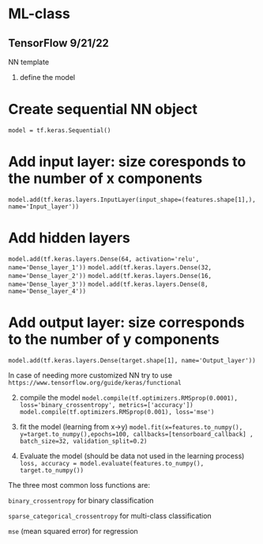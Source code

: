 # ML-class
## TensorFlow 9/21/22

NN template
1. define the model
  # Create sequential NN object
  `model = tf.keras.Sequential()`

  # Add input layer: size coresponds to the number of x components
  `model.add(tf.keras.layers.InputLayer(input_shape=(features.shape[1],), name='Input_layer'))`

  # Add hidden layers
  `model.add(tf.keras.layers.Dense(64, activation='relu', name='Dense_layer_1'))`
  `model.add(tf.keras.layers.Dense(32, name='Dense_layer_2'))`
  `model.add(tf.keras.layers.Dense(16, name='Dense_layer_3'))`
  `model.add(tf.keras.layers.Dense(8, name='Dense_layer_4'))`

  # Add output layer: size corresponds to the number of y components
  `model.add(tf.keras.layers.Dense(target.shape[1], name='Output_layer'))`

  In case of needing more customized NN try to use
  `https://www.tensorflow.org/guide/keras/functional`

2. compile the model
  `model.compile(tf.optimizers.RMSprop(0.0001), loss='binary_crossentropy', metrics=['accuracy'])`
  `model.compile(tf.optimizers.RMSprop(0.001), loss='mse')`

3. fit the model (learning from x->y)
  `model.fit(x=features.to_numpy(), y=target.to_numpy(),epochs=100, callbacks=[tensorboard_callback] , batch_size=32, validation_split=0.2)`

4. Evaluate the model (should be data not used in the learning process)
  `loss, accuracy = model.evaluate(features.to_numpy(), target.to_numpy())`


The three most common loss functions are:

`binary_crossentropy` for binary classification

`sparse_categorical_crossentropy` for multi-class classification

`mse` (mean squared error) for regression
